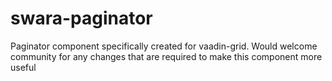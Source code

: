 # swara-paginator
Paginator component specifically created for vaadin-grid. Would welcome community for any changes that are required to make this component more useful

